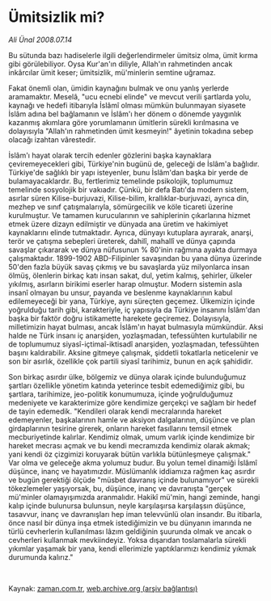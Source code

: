 # Ümitsizlik mi?

*Ali Ünal 2008.07.14*

<tr><td class="metin" colspan="2" style="padding-top: 20px; padding-left: 5px; padding-right: 10px;">Bu sütunda bazı hadiselerle ilgili değerlendirmeler ümitsiz olma, ümit kırma gibi görülebiliyor. Oysa Kur'an'ın diliyle, Allah'ın rahmetinden ancak inkârcılar ümit keser; ümitsizlik, mü'minlerin semtine uğramaz.</td></tr><tr><td class="metin" colspan="2" style="padding-top: 20px; padding-left: 5px; padding-right: 10px;"><p>Fakat önemli olan, ümidin kaynağını bulmak ve onu yanlış yerlerde aramamaktır. Meselâ, "ucu ecnebi elinde" ve mevcut verili şartlarda yolu, kaynağı ve hedefi itibarıyla İslâmî olması mümkün bulunmayan siyasete İslâm adına bel bağlamanın ve İslâm'ı her dönem o dönemde yaygınlık kazanmış akımlara göre yorumlamanın ümitlerin sürekli kırılmasına ve dolayısıyla "Allah'ın rahmetinden ümit kesmeyin!" âyetinin tokadına sebep olacağı izahtan vârestedir.
<p>İslâm'ı hayat olarak tercih edenler gözlerini başka kaynaklara çeviremeyecekleri gibi, Türkiye'nin bugünü de, geleceği de İslâm'a bağlıdır. Türkiye'de sağlıklı bir yapı isteyenler, bunu İslâm'dan başka bir yerde de bulamayacaklardır. Bu, fertlerimiz temelinde psikolojik, toplumumuz temelinde sosyolojik bir vakıadır. Çünkü, bir defa Batı'da modern sistem, asırlar süren Kilise-burjuvazi, Kilise-bilim, krallıklar-burjuvazi, ayrıca din, mezhep ve sınıf çatışmalarıyla, sömürgecilik ve köle ticareti üzerine kurulmuştur. Ve tamamen kurucularının ve sahiplerinin çıkarlarına hizmet etmek üzere dizayn edilmiştir ve dünyada ana üretim ve hakimiyet kaynaklarını elinde tutmaktadır. Ayrıca, dünyayı kutuplara ayırarak, anarşi, terör ve çatışma sebepleri üreterek, dahilî, mahallî ve dünya çapında savaşlar çıkararak ve dünya nüfusunun % 80'inin rağmına ayakta durmaya çalışmaktadır. 1899-1902 ABD-Filipinler savaşından bu yana dünya üzerinde 50'den fazla büyük savaş çıkmış ve bu savaşlarda yüz milyonlarca insan ölmüş, ölenlerin birkaç katı insan sakat, dul, yetim kalmış, şehirler, ülkeler yıkılmış, asırların birikimi eserler harap olmuştur. Modern sistemin asla insanî olmayan bu unsur, payanda ve beslenme kaynaklarının kabul edilemeyeceği bir yana, Türkiye, aynı süreçten geçemez. Ülkemizin içinde yoğrulduğu tarih gibi, karakteriyle, iç yapısıyla da Türkiye insanını İslâm'dan başka bir faktör doğru istikamette harekete geçiremez. Dolayısıyla, milletimizin hayat bulması, ancak İslâm'ın hayat bulmasıyla mümkündür. Aksi halde ne Türk insanı iç anarşiden, yozlaşmadan, tefessühten kurtulabilir ne de toplumumuz siyasî-içtimaî-iktisadî anarşiden, yozlaşmadan, tefessühten başını kaldırabilir. Aksine gitmeye çalışmak, şiddetli tokatlarla neticelenir ve son bir asırlık, özellikle çok partili siyasî tarihimiz, bunun en açık şahididir. 
<p>Son birkaç asırdır ülke, bölgemiz ve dünya olarak içinde bulunduğumuz şartları özellikle yönetim katında yeterince tesbit edemediğimiz gibi, bu şartlara, tarihimize, jeo-politik konumumuza, içinde yoğrulduğumuz medeniyete ve karakterimize göre kendimize gerçekçi ve sağlam bir hedef de tayin edemedik. "Kendileri olarak kendi mecralarında hareket edemeyenler, başkalarının hamle ve aksiyon dalgalarının, düşünce ve plan girdaplarının tesirine girerek, onların hareket fasıllarını temsil etmek mecburiyetinde kalırlar. Kendimiz olmak, umum varlık içinde kendimize bir hareket mecrası açmak ve bu kendi mecramızda kendimiz olarak akmak; yani kendi öz çizgimizi koruyarak bütün varlıkla bütünleşmeye çalışmak." Var olma ve geleceğe akma yolumuz budur. Bu yolun temel dinamiği İslâmî düşünce, inanç ve hayatımızdır. Müslümanlık iddiamıza rağmen kaç asırdır ve bugün gerektiği ölçüde "müsbet davranış içinde bulunamıyor" ve sürekli tökezlemeler yaşıyorsak, bu, düşünce, inanç ve davranışta "gerçek mü'minler olamayışımızda aranmalıdır. Hakikî mü'min, hangi zeminde, hangi kalıp içinde bulunursa bulunsun, neyle karşılaşırsa karşılaşsın düşünce, tasavvur, inanç ve davranışları hep iman televvünlü olan insandır. Bu itibarla, önce nasıl bir dünya inşa etmek istediğimizin ve bu dünyanın imarında ne türlü cevherlerin kullanılması lâzım geldiğinin şuurunda olmak ve ancak o cevherleri kullanmak mevkiindeyiz. Yoksa dışarıdan toslamalarla sürekli yıkımlar yaşamak bir yana, kendi ellerimizle yaptıklarımızı kendimiz yıkmak durumunda kalırız."
<p><br/></p></p></p></p></td></tr>

Kaynak: [zaman.com.tr](http://zaman.com.tr/yazar.do?yazino=713898), [web.archive.org (arşiv bağlantısı)](http://web.archive.org/web/20080802055356/http://www.zaman.com.tr:80/yazar.do?yazino=713898)

